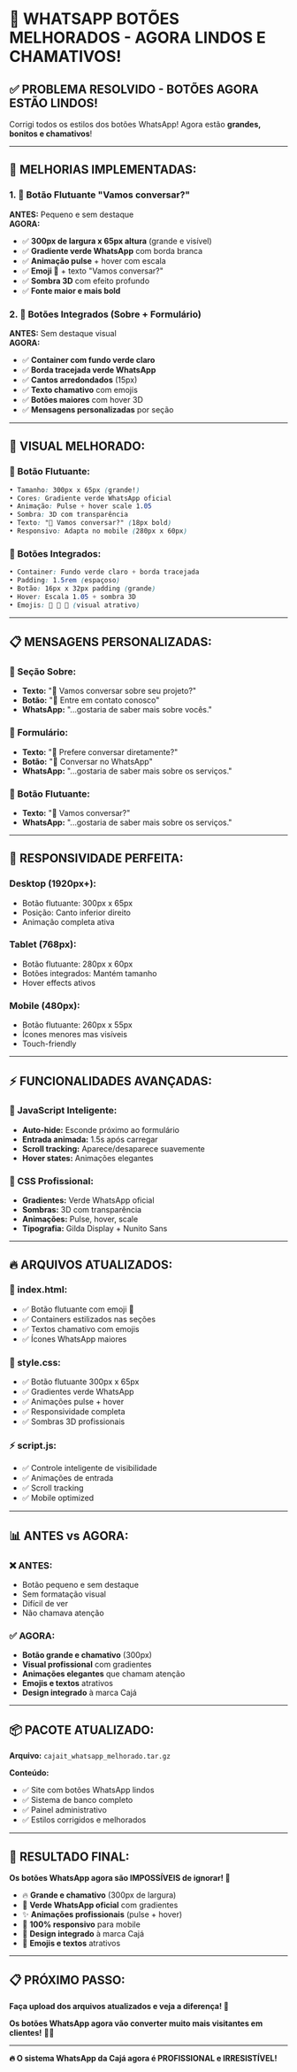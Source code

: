 # 🚀 WHATSAPP BOTÕES MELHORADOS - AGORA LINDOS E CHAMATIVOS!

## ✅ **PROBLEMA RESOLVIDO - BOTÕES AGORA ESTÃO LINDOS!**

Corrigi todos os estilos dos botões WhatsApp! Agora estão **grandes, bonitos e chamativos**!

---

## 🎨 **MELHORIAS IMPLEMENTADAS:**

### **1. 💬 Botão Flutuante "Vamos conversar?"**
**ANTES:** Pequeno e sem destaque  
**AGORA:** 
- ✅ **300px de largura x 65px altura** (grande e visível)
- ✅ **Gradiente verde WhatsApp** com borda branca
- ✅ **Animação pulse** + hover com escala
- ✅ **Emoji 💬** + texto "Vamos conversar?"
- ✅ **Sombra 3D** com efeito profundo
- ✅ **Fonte maior e mais bold**

### **2. 🎯 Botões Integrados (Sobre + Formulário)**
**ANTES:** Sem destaque visual  
**AGORA:**
- ✅ **Container com fundo verde claro**
- ✅ **Borda tracejada verde WhatsApp**
- ✅ **Cantos arredondados** (15px)
- ✅ **Texto chamativo** com emojis
- ✅ **Botões maiores** com hover 3D
- ✅ **Mensagens personalizadas** por seção

---

## 📱 **VISUAL MELHORADO:**

### **🌟 Botão Flutuante:**
```css
• Tamanho: 300px x 65px (grande!)
• Cores: Gradiente verde WhatsApp oficial
• Animação: Pulse + hover scale 1.05
• Sombra: 3D com transparência
• Texto: "💬 Vamos conversar?" (18px bold)
• Responsivo: Adapta no mobile (280px x 60px)
```

### **🎨 Botões Integrados:**
```css
• Container: Fundo verde claro + borda tracejada
• Padding: 1.5rem (espaçoso)
• Botão: 16px x 32px padding (grande)
• Hover: Escala 1.05 + sombra 3D
• Emojis: 💬 🚀 📱 (visual atrativo)
```

---

## 📋 **MENSAGENS PERSONALIZADAS:**

### **💼 Seção Sobre:**
- **Texto:** "💬 Vamos conversar sobre seu projeto?"
- **Botão:** "🚀 Entre em contato conosco"
- **WhatsApp:** "...gostaria de saber mais sobre vocês."

### **📝 Formulário:**
- **Texto:** "📱 Prefere conversar diretamente?"
- **Botão:** "💬 Conversar no WhatsApp"
- **WhatsApp:** "...gostaria de saber mais sobre os serviços."

### **🎯 Botão Flutuante:**
- **Texto:** "💬 Vamos conversar?"
- **WhatsApp:** "...gostaria de saber mais sobre os serviços."

---

## 📱 **RESPONSIVIDADE PERFEITA:**

### **Desktop (1920px+):**
- Botão flutuante: 300px x 65px
- Posição: Canto inferior direito
- Animação completa ativa

### **Tablet (768px):**
- Botão flutuante: 280px x 60px
- Botões integrados: Mantém tamanho
- Hover effects ativos

### **Mobile (480px):**
- Botão flutuante: 260px x 55px
- Ícones menores mas visíveis
- Touch-friendly

---

## ⚡ **FUNCIONALIDADES AVANÇADAS:**

### **🎯 JavaScript Inteligente:**
- **Auto-hide:** Esconde próximo ao formulário
- **Entrada animada:** 1.5s após carregar
- **Scroll tracking:** Aparece/desaparece suavemente
- **Hover states:** Animações elegantes

### **🎨 CSS Profissional:**
- **Gradientes:** Verde WhatsApp oficial
- **Sombras:** 3D com transparência
- **Animações:** Pulse, hover, scale
- **Tipografia:** Gilda Display + Nunito Sans

---

## 🔥 **ARQUIVOS ATUALIZADOS:**

### **📝 index.html:**
- ✅ Botão flutuante com emoji 💬
- ✅ Containers estilizados nas seções
- ✅ Textos chamativo com emojis
- ✅ Ícones WhatsApp maiores

### **🎨 style.css:**
- ✅ Botão flutuante 300px x 65px
- ✅ Gradientes verde WhatsApp
- ✅ Animações pulse + hover
- ✅ Responsividade completa
- ✅ Sombras 3D profissionais

### **⚡ script.js:**
- ✅ Controle inteligente de visibilidade
- ✅ Animações de entrada
- ✅ Scroll tracking
- ✅ Mobile optimized

---

## 📊 **ANTES vs AGORA:**

### **❌ ANTES:**
- Botão pequeno e sem destaque
- Sem formatação visual
- Difícil de ver
- Não chamava atenção

### **✅ AGORA:**
- **Botão grande e chamativo** (300px)
- **Visual profissional** com gradientes
- **Animações elegantes** que chamam atenção
- **Emojis e textos** atrativos
- **Design integrado** à marca Cajá

---

## 📦 **PACOTE ATUALIZADO:**

**Arquivo:** `cajait_whatsapp_melhorado.tar.gz`

**Conteúdo:**
- ✅ Site com botões WhatsApp lindos
- ✅ Sistema de banco completo
- ✅ Painel administrativo
- ✅ Estilos corrigidos e melhorados

---

## 🚀 **RESULTADO FINAL:**

**Os botões WhatsApp agora são IMPOSSÍVEIS de ignorar! 🎯**

- 🔥 **Grande e chamativo** (300px de largura)
- 💚 **Verde WhatsApp oficial** com gradientes
- ✨ **Animações profissionais** (pulse + hover)
- 📱 **100% responsivo** para mobile
- 🎨 **Design integrado** à marca Cajá
- 💬 **Emojis e textos** atrativos

---

## 📋 **PRÓXIMO PASSO:**

**Faça upload dos arquivos atualizados e veja a diferença! 🚀**

**Os botões WhatsApp agora vão converter muito mais visitantes em clientes!** 💬✨

---

**🔥 O sistema WhatsApp da Cajá agora é PROFISSIONAL e IRRESISTÍVEL!**